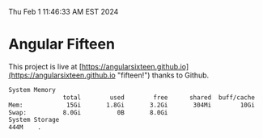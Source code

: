 Thu Feb  1 11:46:33 AM EST 2024

# Angular Fifteen


This project is live at [https://angularsixteen.github.io](https://angularsixteen.github.io "fifteen!") thanks to Github.

```bash
System Memory
               total        used        free      shared  buff/cache   available
Mem:            15Gi       1.8Gi       3.2Gi       304Mi        10Gi        13Gi
Swap:          8.0Gi          0B       8.0Gi
System Storage
444M	.
```
